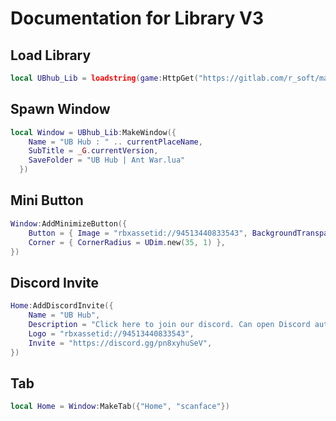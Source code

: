 # Documentation for Library V3

## Load Library
```lua
local UBhub_Lib = loadstring(game:HttpGet("https://gitlab.com/r_soft/main/-/raw/main/Library/V3.lua"))()
```

## Spawn Window
```lua
local Window = UBhub_Lib:MakeWindow({
    Name = "UB Hub : " .. currentPlaceName,
    SubTitle = _G.currentVersion,
    SaveFolder = "UB Hub | Ant War.lua"
  })
```
## Mini Button
```lua
Window:AddMinimizeButton({
    Button = { Image = "rbxassetid://94513440833543", BackgroundTransparency = 0 },
    Corner = { CornerRadius = UDim.new(35, 1) },
})
```

## Discord Invite
```lua
Home:AddDiscordInvite({
    Name = "UB Hub",
    Description = "Click here to join our discord. Can open Discord automatically if executor has requests function.",
    Logo = "rbxassetid://94513440833543",
    Invite = "https://discord.gg/pn8xyhuSeV",
})
```

## Tab
```lua
local Home = Window:MakeTab({"Home", "scanface"})
```

